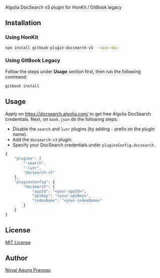 Algolia DocSearch v3 plugin for HonKit / GitBook legacy

## Installation

### Using HonKit

```bash
npm install gitbook-plugin-docsearch-v3 --save-dev
```

### Using GitBook Legacy

Follow the steps under **Usage** section first, then run the following command:

```bash
gitbook install
```

## Usage

Apply on https://docsearch.algolia.com/ to get free Algolia DocSearch credentials. Next, on `book.json` do the following steps:

- Disable the `search` and `lunr` plugins (by adding `-` prefix on the plugin name).
- Add the `docsearch-v3` plugin.
- Specify your DocSearch credentials under `pluginsConfig.docsearch`.

```js
{
    "plugins": [
        "-search",
        "-lunr",
        "docsearch-v3"
    ],
    "pluginsConfig": {
        "docsearch": {
            "appId": "<your-appId>",
            "apiKey": "<your-apiKey>",
            "indexName": "<your-indexName>"
        }
    }
}
```

## License

[MIT License](LICENSE)

## Author

[Noval Agung Prayogo](mailto:hello@novalagung.com)
